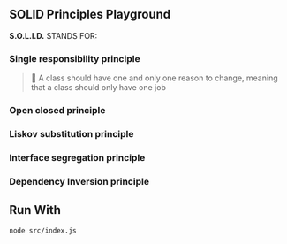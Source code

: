 ## SOLID Principles Playground

**S.O.L.I.D.** STANDS FOR:

### Single responsibility principle

> 📘 A class should have one and only one reason to change, meaning that a class should only have one job

### Open closed principle

### Liskov substitution principle

### Interface segregation principle

### Dependency Inversion principle

## Run With

```node src/index.js```